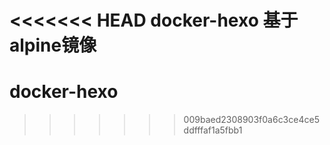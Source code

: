 <<<<<<< HEAD
docker-hexo 基于alpine镜像
=======
# docker-hexo
>>>>>>> 009baed2308903f0a6c3ce4ce5ddfffaf1a5fbb1
